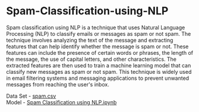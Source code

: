 # Spam-Classification-using-NLP

Spam classification using NLP is a technique that uses Natural Language Processing (NLP) to classify emails or messages as spam or not spam. The technique involves analyzing the text of the message and extracting features that can help identify whether the message is spam or not. These features can include the presence of certain words or phrases, the length of the message, the use of capital letters, and other characteristics. The extracted features are then used to train a machine learning model that can classify new messages as spam or not spam. This technique is widely used in email filtering systems and messaging applications to prevent unwanted messages from reaching the user's inbox.

Data Set - [spam.csv](./spam.csv) <br>
Model - [Spam Classification using NLP.ipynb](./Spam_Classification_using_NLP.ipynb)
